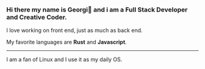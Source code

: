 ### Hi there my name is Georgi👋 and i am a Full Stack Developer and Creative Coder. 
I love working on front end, just as much as back end.

My favorite languages are **Rust** and **Javascript**.

----------
I am a fan of Linux and I use it as my daily OS.
